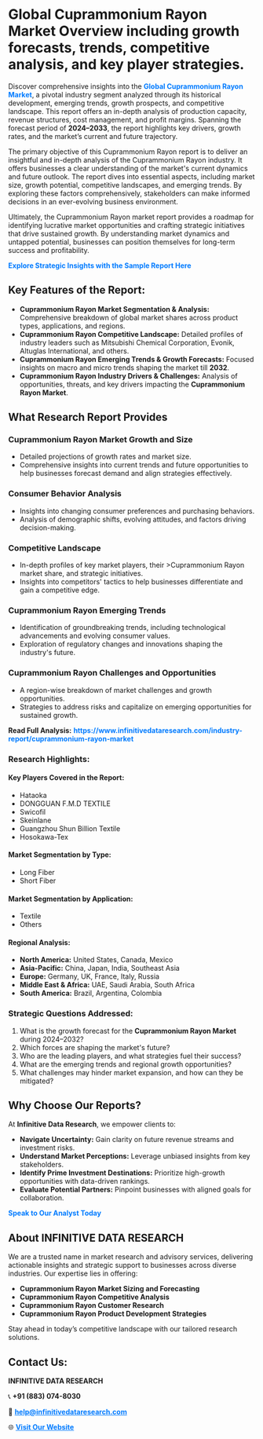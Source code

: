 <h1>Global Cuprammonium Rayon Market Overview including growth forecasts, trends, competitive analysis, and key player strategies.</h1>
<p>
Discover comprehensive insights into the 
<a href="https://www.infinitivedataresearch.com/industry-report/cuprammonium-rayon-market" rel="dofollow" style="color: #007BFF; text-decoration: none;"><strong>Global Cuprammonium Rayon Market</strong></a>, a pivotal industry segment analyzed through its historical development, emerging trends, growth prospects, and competitive landscape. This report offers an in-depth analysis of production capacity, revenue structures, cost management, and profit margins. Spanning the forecast period of <strong>2024–2033</strong>, the report highlights key drivers, growth rates, and the market’s current and future trajectory.
</p>
<p>
The primary objective of this Cuprammonium Rayon report is to deliver an insightful and in-depth analysis of the Cuprammonium Rayon industry. It offers businesses a clear understanding of the market's current dynamics and future outlook. The report dives into essential aspects, including market size, growth potential, competitive landscapes, and emerging trends. By exploring these factors comprehensively, stakeholders can make informed decisions in an ever-evolving business environment.
</p>
<p>
Ultimately, the Cuprammonium Rayon market report provides a roadmap for identifying lucrative market opportunities and crafting strategic initiatives that drive sustained growth. By understanding market dynamics and untapped potential, businesses can position themselves for long-term success and profitability.
</p>
<p>
<a href="https://www.infinitivedataresearch.com/request-sample/reportId=105542" style="color: #007BFF; text-decoration: none;"><strong>Explore Strategic Insights with the Sample Report Here</strong></a>
</p>

<h2>Key Features of the Report:</h2>
<ul>
<li><strong>Cuprammonium Rayon Market Segmentation & Analysis:</strong> Comprehensive breakdown of global market shares across product types, applications, and regions.</li>
<li><strong>Cuprammonium Rayon Competitive Landscape:</strong> Detailed profiles of industry leaders such as Mitsubishi Chemical Corporation, Evonik, Altuglas International, and others.</li>
<li><strong>Cuprammonium Rayon Emerging Trends & Growth Forecasts:</strong> Focused insights on macro and micro trends shaping the market till <strong>2032</strong>.</li>
<li><strong>Cuprammonium Rayon Industry Drivers & Challenges:</strong> Analysis of opportunities, threats, and key drivers impacting the <strong>Cuprammonium Rayon Market</strong>.</li>
</ul>

<h2>What Research Report Provides</h2>
<h3>Cuprammonium Rayon Market Growth and Size</h3>
<ul>
<li>Detailed projections of growth rates and market size.</li>
<li>Comprehensive insights into current trends and future opportunities to help businesses forecast demand and align strategies effectively.</li>
</ul>

<h3>Consumer Behavior Analysis</h3>
<ul>
<li>Insights into changing consumer preferences and purchasing behaviors.</li>
<li>Analysis of demographic shifts, evolving attitudes, and factors driving decision-making.</li>
</ul>

<h3>Competitive Landscape</h3>
<ul>
<li>In-depth profiles of key market players, their >Cuprammonium Rayon market share, and strategic initiatives.</li>
<li>Insights into competitors' tactics to help businesses differentiate and gain a competitive edge.</li>
</ul>

<h3>Cuprammonium Rayon Emerging Trends</h3>
<ul>
<li>Identification of groundbreaking trends, including technological advancements and evolving consumer values.</li>
<li>Exploration of regulatory changes and innovations shaping the industry's future.</li>
</ul>

<h3>Cuprammonium Rayon Challenges and Opportunities</h3>
<ul>
<li>A region-wise breakdown of market challenges and growth opportunities.</li>
<li>Strategies to address risks and capitalize on emerging opportunities for sustained growth.</li>
</ul>
<p><strong>Read Full Analysis:</strong> <a href="https://www.infinitivedataresearch.com/industry-report/cuprammonium-rayon-market" rel="dofollow" style="color: #007BFF; text-decoration: none;"><strong>https://www.infinitivedataresearch.com/industry-report/cuprammonium-rayon-market</strong></a></p>
<h3>Research Highlights:</h3>
<h4>Key Players Covered in the Report:</h4>
<ul><li>Hataoka</li><li>DONGGUAN F.M.D TEXTILE</li><li>Swicofil</li><li>Skeinlane</li><li>Guangzhou Shun Billion Textile</li><li>Hosokawa-Tex</li></ul>
<h4>Market Segmentation by Type:</h4>
<ul><li>Long Fiber</li><li>Short Fiber</li></ul>
<h4>Market Segmentation by Application:</h4>
<ul><li>Textile</li><li>Others</li></ul>

<h4>Regional Analysis:</h4>
<ul>
<li><strong>North America:</strong> United States, Canada, Mexico</li>
<li><strong>Asia-Pacific:</strong> China, Japan, India, Southeast Asia</li>
<li><strong>Europe:</strong> Germany, UK, France, Italy, Russia</li>
<li><strong>Middle East & Africa:</strong> UAE, Saudi Arabia, South Africa</li>
<li><strong>South America:</strong> Brazil, Argentina, Colombia</li>
</ul>

<h3>Strategic Questions Addressed:</h3>
<ol>
<li>What is the growth forecast for the <strong>Cuprammonium Rayon Market</strong> during 2024–2032?</li>
<li>Which forces are shaping the market's future?</li>
<li>Who are the leading players, and what strategies fuel their success?</li>
<li>What are the emerging trends and regional growth opportunities?</li>
<li>What challenges may hinder market expansion, and how can they be mitigated?</li>
</ol>

<h2>Why Choose Our Reports?</h2>
<p>At <strong>Infinitive Data Research</strong>, we empower clients to:</p>
<ul>
<li><strong>Navigate Uncertainty:</strong> Gain clarity on future revenue streams and investment risks.</li>
<li><strong>Understand Market Perceptions:</strong> Leverage unbiased insights from key stakeholders.</li>
<li><strong>Identify Prime Investment Destinations:</strong> Prioritize high-growth opportunities with data-driven rankings.</li>
<li><strong>Evaluate Potential Partners:</strong> Pinpoint businesses with aligned goals for collaboration.</li>
</ul>
<p><a href="https://www.infinitivedataresearch.com/industry-report/cuprammonium-rayon-market" rel="dofollow" style="color: #007BFF; text-decoration: none;"><strong>Speak to Our Analyst Today</strong></a></p>

<h2>About INFINITIVE DATA RESEARCH</h2>
<p>We are a trusted name in market research and advisory services, delivering actionable insights and strategic support to businesses across diverse industries. Our expertise lies in offering:</p>
<ul>
<li><strong>Cuprammonium Rayon Market Sizing and Forecasting</strong></li>
<li><strong>Cuprammonium Rayon Competitive Analysis</strong></li>
<li><strong>Cuprammonium Rayon Customer Research</strong></li>
<li><strong>Cuprammonium Rayon Product Development Strategies</strong></li>
</ul>
<p>Stay ahead in today’s competitive landscape with our tailored research solutions.</p>

<h2>Contact Us:</h2>
<p><strong>INFINITIVE DATA RESEARCH</strong></p>
<p>📞 <strong>+91 (883) 074-8030</strong></p>
<p>📧 <strong><a href="mailto:help@infinitivedataresearch.com" style="color: #007BFF;">help@infinitivedataresearch.com</a></strong></p>
<p>🌐 <strong><a href="https://www.infinitivedataresearch.com" rel="dofollow" style="color: #007BFF;">Visit Our Website</a></strong></p>